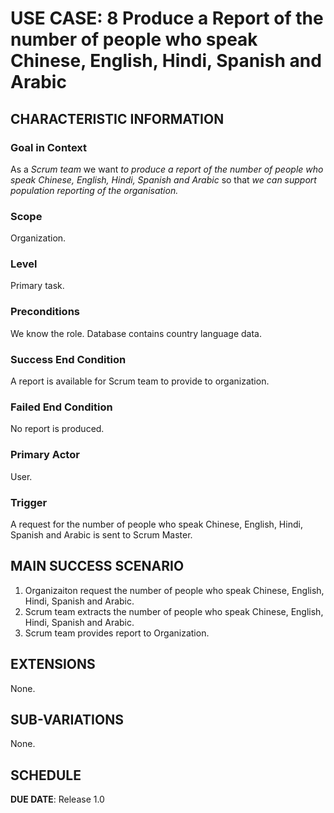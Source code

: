 # USE CASE: 8 Produce a Report of the number of people who speak Chinese, English, Hindi, Spanish and Arabic
## CHARACTERISTIC INFORMATION

### Goal in Context

As a *Scrum team* we want *to produce a report of the number of people who speak Chinese, English, Hindi, Spanish and Arabic* so that *we can support population reporting of the organisation.*

### Scope

Organization.

### Level

Primary task.

### Preconditions

We know the role.  Database contains country language data.

### Success End Condition

A report is available for Scrum team to provide to organization.

### Failed End Condition

No report is produced.

### Primary Actor

User.

### Trigger

A request for the number of people who speak Chinese, English, Hindi, Spanish and Arabic is sent to Scrum Master.

## MAIN SUCCESS SCENARIO

1. Organizaiton request the number of people who speak Chinese, English, Hindi, Spanish and Arabic.
2. Scrum team extracts the number of people who speak Chinese, English, Hindi, Spanish and Arabic.
3. Scrum team provides report to Organization.

## EXTENSIONS

None.

## SUB-VARIATIONS

None.

## SCHEDULE

**DUE DATE**: Release 1.0
